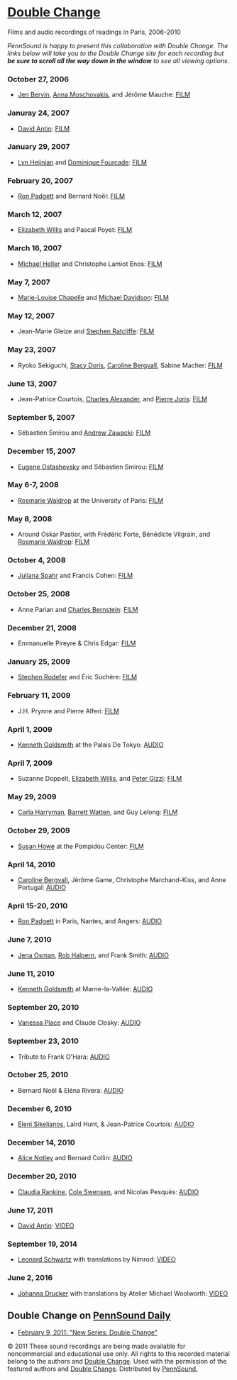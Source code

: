 [Double Change](http://doublechange.org/archives/)
==================================================

Films and audio recordings of readings in Paris, 2006-2010

*PennSound is happy to present this collaboration with Double Change. The links below will take you to the Double Change site for each recording but **be sure to scroll all the way down in the window** to see all viewing options.*

### October 27, 2006

-   [Jen Bervin](http://writing.upenn.edu/pennsound/x/Bervin.php), [Anna Moschovakis](http://writing.upenn.edu/pennsound/x/Moschovakis.php), and Jérôme Mauche: [FILM](http://doublechange.org/2006/10/27/27-10-06-jen-bervin-jerome-mauche-anna-moschovakis/)

### Januray 24, 2007

-   [David Antin](http://writing.upenn.edu/pennsound/x/Antin.php): [FILM](http://doublechange.org/2007/01/24/24-01-07-david-antin/)

### January 29, 2007

-   [Lyn Hejinian](http://writing.upenn.edu/pennsound/x/Hejinian.php) and [Dominique Fourcade](http://writing.upenn.edu/pennsound/x/Fourcade.php): [FILM](http://doublechange.org/2007/01/29/29-01-07-lyn-hejinian-dominique-fourcade/)

### February 20, 2007

-   [Ron Padgett](http://writing.upenn.edu/pennsound/x/Padgett.html) and Bernard Noël: [FILM](http://doublechange.org/2007/02/20/20-02-07-ron-padgett-bernard-noel/)

### March 12, 2007

-   [Elizabeth Willis](http://writing.upenn.edu/pennsound/x/Willis.html) and Pascal Poyet: [FILM](http://doublechange.org/2007/03/12/12-03-07-elizabeth-willis-pascal-poyet/)

### March 16, 2007

-   [Michael Heller](http://writing.upenn.edu/pennsound/x/Heller.php) and Christophe Lamiot Enos: [FILM](http://doublechange.org/2007/03/16/16-03-07-michael-heller-christophe-lamiot-enos/)

### May 7, 2007

-   [Marie-Louise Chapelle](http://writing.upenn.edu/pennsound/x/Chapelle.php) and [Michael Davidson](http://writing.upenn.edu/pennsound/x/Davidson.html): [FILM](http://doublechange.org/2007/05/07/marie-louise-chapelle-michael-davidson/)

### May 12, 2007

-   Jean-Marie Gleize and [Stephen Ratcliffe](http://writing.upenn.edu/pennsound/x/Ratcliffe.html): [FILM](http://doublechange.org/2007/05/12/12-05-07-jean-marie-gleize-stephen-ratcliffe/)

### May 23, 2007

-   Ryoko Sekiguchi, [Stacy Doris](http://writing.upenn.edu/pennsound/x/Doris.php), [Caroline Bergvall](http://writing.upenn.edu/pennsound/x/Bergvall.php), Sabine Macher: [FILM](http://doublechange.org/2007/05/22/23-05-07-sekiguchi-doris-bergvall-macher/)

### June 13, 2007

-   Jean-Patrice Courtois, [Charles Alexander](http://writing.upenn.edu/pennsound/x/Alexander.php)[](), and [Pierre Joris](http://writing.upenn.edu/pennsound/x/Joris.html): [FILM](http://doublechange.org/2007/06/13/13-06-07-charles-alexander-jean-patrice-courtois-pierre-joris/)

### September 5, 2007

-   Sébastien Smirou and [Andrew Zawacki](http://writing.upenn.edu/pennsound/x/Zawacki.php): [FILM](http://doublechange.org/2007/09/05/05-09-07-sebastien-smirou-andrew-zawacki/)

### December 15, 2007

-   [Eugene Ostashevsky](http://writing.upenn.edu/pennsound/x/Ostashevsky.html) and Sébastien Smirou: [FILM](http://doublechange.org/2007/12/15/15-12-07-eugene-ostashevsky-sebastien-smirou/)

### May 6-7, 2008

-   [Rosmarie Waldrop](http://writing.upenn.edu/pennsound/x/Waldrop.php) at the University of Paris: [FILM](http://doublechange.org/2008/05/02/67-05-08-rosmarie-waldrop-universite-paris-est/)

### May 8, 2008

-   Around Oskar Pastior, with Frédéric Forte, Bénédicte Vilgrain, and [Rosmarie Waldrop](http://writing.upenn.edu/pennsound/x/Waldrop.php): [FILM](http://doublechange.org/2008/05/08/08-05-08-autour-doskar-pastior/)

### October 4, 2008

-   [Juliana Spahr](http://writing.upenn.edu/pennsound/x/Spahr.html) and Francis Cohen: [FILM](http://doublechange.org/2008/07/04/04-10-08-juliana-spahr-francis-cohen/)

### October 25, 2008

-   Anne Parian and [Charles Bernstein](http://writing.upenn.edu/pennsound/x/Bernstein.html): [FILM](http://doublechange.org/2008/10/25/25-10-08-anne-parian-charles-bernstein/)

### December 21, 2008

-   Emmanuelle Pireyre & Chris Edgar: [FILM](http://doublechange.org/2008/12/21/21-12-08-emmanuelle-pireyre-chris-edgar/)

### January 25, 2009

-   [Stephen Rodefer](http://writing.upenn.edu/pennsound/x/Rodefer.php) and Éric Suchère: [FILM](http://doublechange.org/2009/01/25/181/)

### February 11, 2009

-   J.H. Prynne and Pierre Alferi: [FILM](http://doublechange.org/2009/02/11/11-02-09-j-h-prynne-pierre-alferi/)

### April 1, 2009

-   [Kenneth Goldsmith](http://writing.upenn.edu/pennsound/x/Goldsmith.html) at the Palais De Tokyo: [AUDIO](http://doublechange.org/2009/04/01/01-04-09-kenneth-goldsmith/)

### April 7, 2009

-   Suzanne Doppelt, [Elizabeth Willis](http://writing.upenn.edu/pennsound/x/Willis.html), and [Peter Gizzi](http://writing.upenn.edu/pennsound/x/Gizzi.php): [FILM](http://doublechange.org/2009/04/07/07-04-09-suzanne-doppelt-elizabeth-willis-et-peter-gizzi/)

### May 29, 2009

-   [Carla Harryman](http://writing.upenn.edu/pennsound/x/Harryman.php), [Barrett Watten](http://writing.upenn.edu/pennsound/x/Watten.html), and Guy Lelong: [FILM](http://doublechange.org/2009/05/06/29-05-09-carla-harryman-barrett-watten-et-guy-lelong-avec-donatienne-michel-dansac/)

### October 29, 2009

-   [Susan Howe](http://writing.upenn.edu/pennsound/x/Howe.html) at the Pompidou Center: [FILM](http://doublechange.org/2009/10/29/29-10-09-susan-howe-centre-pompidou/)

### April 14, 2010

-   [Caroline Bergvall](http://writing.upenn.edu/pennsound/x/Bergvall.php), Jérôme Game, Christophe Marchand-Kiss, and Anne Portugal: [AUDIO](http://doublechange.org/2010/04/05/14-04-10-caroline-bergvall-jerome-game-christophe-marchand-kiss-anne-portugal/)

### April 15-20, 2010

-   [Ron Padgett](http://writing.upenn.edu/pennsound/x/Padgett.html) in Paris, Nantes, and Angers: [AUDIO](http://doublechange.org/2010/04/01/04-10-ron-padgett-a-paris-nantes-et-angers/)

### June 7, 2010

-   [Jena Osman](http://writing.upenn.edu/pennsound/x/Osman.html), [Rob Halpern](http://writing.upenn.edu/pennsound/x/Halpern.php), and Frank Smith: [AUDIO](http://doublechange.org/2010/05/13/07-06-10-jena-osman-rob-halpern-franck-smith/)

### June 11, 2010

-   [Kenneth Goldsmith](http://writing.upenn.edu/pennsound/x/Goldsmith.html) at Marne-la-Vallée: [AUDIO](http://doublechange.org/2010/06/11/11-06-10-kenneth-goldsmith/)

### September 20, 2010

-   [Vanessa Place](http://writing.upenn.edu/pennsound/x/Place.php) and Claude Closky: [AUDIO](http://doublechange.org/2010/09/01/20-09-10-vanessa-place-claude-closky/)

### September 23, 2010

-   Tribute to Frank O'Hara: [AUDIO](http://doublechange.org/2010/09/13/23-09-10-hommage-a-frank-ohara/)

### October 25, 2010

-   Bernard Noël & Eléna Rivera: [AUDIO](http://doublechange.org/2010/10/08/25-10-10-bernard-noel-elena-rivera/)

### December 6, 2010

-   [Eleni Sikelianos](http://writing.upenn.edu/pennsound/x/Sikelianos.html), Laird Hunt, & Jean-Patrice Courtois: [AUDIO](http://doublechange.org/2010/11/22/6-12-10-eleni-sikelianos-laird-hunt-jean-patrice-courtois/)

### December 14, 2010

-   [Alice Notley](http://writing.upenn.edu/pennsound/x/Notley.html) and Bernard Collin: [AUDIO](http://doublechange.org/2010/11/22/14-12-10-alice-notley-bernard-collin/)

### December 20, 2010

-   [Claudia Rankine](http://writing.upenn.edu/pennsound/x/Rankine.html), [Cole Swensen](http://writing.upenn.edu/pennsound/x/Swensen.php), and Nicolas Pesquès: [AUDIO](http://doublechange.org/2010/12/10/20-12-10-claudia-rankine-cole-swensen-nicolas-pesques/)

### June 17, 2011

-   [David Antin](Antin.php#double-change): [VIDEO](Antin.php#double-change)

### September 19, 2014

-   [Leonard Schwartz](Schwartz.php#double-change) with translations by Nimrod: [VIDEO](Schwartz.php#double-change)

### June 2, 2016

-   [Johanna Drucker](Drucker.php#double-change) with translations by Atelier Michael Woolworth: [VIDEO](Drucker.php#double-change)

Double Change on [PennSound Daily]()
------------------------------------

-   [February 9, 2011: "New Series: Double Change"](http://writing.upenn.edu/pennsound/daily/201102.php#9_13:57)

  

© 2011 These sound recordings are being made available for noncommercial and educational use only.
All rights to this recorded material belong to the authors and [Double Change](http://doublechange.org/archives/).
Used with the permission of the featured authors and [Double Change](http://doublechange.org/archives/). Distributed by [PennSound.](../index.html)
